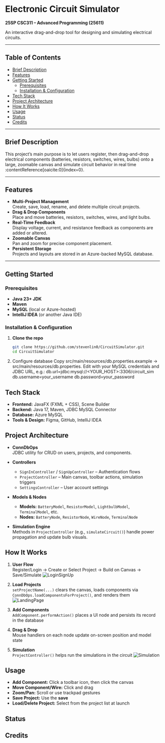# Electronic Circuit Simulator

**25SP CSC311 – Advanced Programming (25611)**

An interactive drag-and-drop tool for designing and simulating electrical circuits.

---

## Table of Contents

- [Brief Description](#brief-description)  
- [Features](#features)  
- [Getting Started](#getting-started)  
  - [Prerequisites](#prerequisites)  
  - [Installation & Configuration](#installation--configuration)  
- [Tech Stack](#tech-stack)  
- [Project Architecture](#project-architecture)  
- [How It Works](#how-it-works)  
- [Usage](#usage)  
- [Status](#status)  
- [Credits](#credits)  

---

## Brief Description

This project’s main purpose is to let users register, then drag-and-drop electrical components (batteries, resistors, switches, wires, bulbs) onto a large, zoomable canvas and simulate circuit behavior in real time :contentReference[oaicite:0]{index=0}.

---

## Features

- **Multi-Project Management**  
  Create, save, load, rename, and delete multiple circuit projects.  
- **Drag & Drop Components**  
  Place and move batteries, resistors, switches, wires, and light bulbs.  
- **Real-Time Feedback**  
  Display voltage, current, and resistance feedback as components are added or altered.  
- **Zoomable Canvas**  
  Pan and zoom for precise component placement.  
- **Persistent Storage**  
  Projects and layouts are stored in an Azure-backed MySQL database.  

---

## Getting Started

### Prerequisites

- **Java 23+ JDK**  
- **Maven**  
- **MySQL** (local or Azure-hosted)  
- **IntelliJ IDEA** (or another Java IDE)  

### Installation & Configuration

1. **Clone the repo**  
   ```bash
   git clone https://github.com/stevenlin0/CircuitSimulator.git
   cd CircuitSimulator
2. Configure database
  Copy src/main/resources/db.properties.example → src/main/resources/db.properties.
  Edit with your MySQL credentials and JDBC URL, e.g.:
    db.url=jdbc:mysql://<YOUR_HOST>:3306/circuit_sim
    db.username=your_username
    db.password=your_password

## Tech Stack

- **Frontend:** JavaFX (FXML + CSS), Scene Builder  
- **Backend:** Java 17, Maven, JDBC MySQL Connector  
- **Database:** Azure MySQL  
- **Tools & Design:** Figma, GitHub, IntelliJ IDEA  

## Project Architecture

- **ConnDbOps**  
  JDBC utility for CRUD on users, projects, and components.

- **Controllers**  
  - `SignInController` / `SignUpController` – Authentication flows  
  - `ProjectController` – Main canvas, toolbar actions, simulation triggers  
  - `SettingsController` – User account settings  

- **Models & Nodes**  
  - **Models:** `BatteryModel`, `ResistorModel`, `LightbulbModel`, `TerminalModel`, etc.  
  - **Nodes:** `BatteryNode`, `ResistorNode`, `WireNode`, `TerminalNode`  

- **Simulation Engine**  
  Methods in `ProjectController` (e.g., `simulateCircuit()`) handle power propagation and update bulb visuals.

## How It Works

1. **User Flow**  
   Register/Login → Create or Select Project → Build on Canvas → Save/Simulate
   ![LoginSignUp](https://github.com/user-attachments/assets/bfdb0592-6552-44ea-b662-28eeb49357ee)

3. **Load Projects**  
   `setProjectName(...)` clears the canvas, loads components via `ConnDbOps.loadComponentsForProject()`, and renders them
  ![LandingPage](https://github.com/user-attachments/assets/d1921273-afae-4eb4-ae80-ecf63fb8ac5f)


5. **Add Components**  
   `AddComponent.performAction()` places a UI node and persists its record in the database

7. **Drag & Drop**  
   Mouse handlers on each node update on-screen position and model state

9. **Simulation**  
   `ProjectController()` helps run the simulations in the circuit
![Simulation](https://github.com/user-attachments/assets/4a586a2e-dfe6-4084-8101-bbce4fc14a2e)

## Usage

- **Add Component:** Click a toolbar icon, then click the canvas  
- **Move Component/Wire:** Click and drag  
- **Zoom/Pan:** Scroll or use trackpad gestures  
- **Save Project:** Use the **save**
- **Load/Delete Project:** Select from the project list at launch

## Status

## Credits
